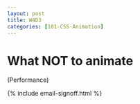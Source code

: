 ```yaml
---
layout: post
title: W4D3
categories: [101-CSS-Animation]
---
```


# What NOT to animate

(Performance)

{% include email-signoff.html %}
